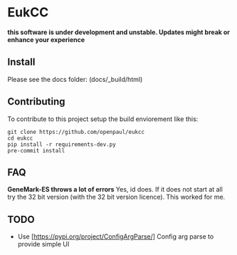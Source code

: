 # EukCC
**this software is under development and unstable. Updates might break or 
enhance your experience**


## Install

Please see the docs folder: (docs/_build/html)

## Contributing
To contribute to this project setup the build enviorement like this:
   
```
git clone https://github.com/openpaul/eukcc
cd eukcc
pip install -r requirements-dev.py
pre-commit install
```

## FAQ

**GeneMark-ES throws a lot of errors**
Yes, id does. If it does not start at all try the 32 bit version 
(with the 32 bit version licence). This worked for me.


## TODO
- Use [https://pypi.org/project/ConfigArgParse/] Config arg parse to provide simple UI

